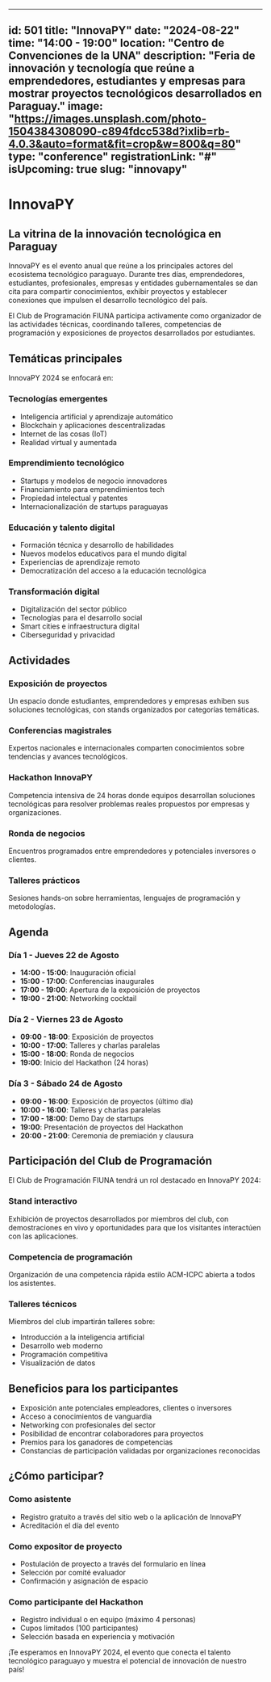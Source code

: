 
---
id: 501
title: "InnovaPY"
date: "2024-08-22"
time: "14:00 - 19:00"
location: "Centro de Convenciones de la UNA"
description: "Feria de innovación y tecnología que reúne a emprendedores, estudiantes y empresas para mostrar proyectos tecnológicos desarrollados en Paraguay."
image: "https://images.unsplash.com/photo-1504384308090-c894fdcc538d?ixlib=rb-4.0.3&auto=format&fit=crop&w=800&q=80"
type: "conference"
registrationLink: "#"
isUpcoming: true
slug: "innovapy"
---

# InnovaPY

## La vitrina de la innovación tecnológica en Paraguay

InnovaPY es el evento anual que reúne a los principales actores del ecosistema tecnológico paraguayo. Durante tres días, emprendedores, estudiantes, profesionales, empresas y entidades gubernamentales se dan cita para compartir conocimientos, exhibir proyectos y establecer conexiones que impulsen el desarrollo tecnológico del país.

El Club de Programación FIUNA participa activamente como organizador de las actividades técnicas, coordinando talleres, competencias de programación y exposiciones de proyectos desarrollados por estudiantes.

## Temáticas principales

InnovaPY 2024 se enfocará en:

### Tecnologías emergentes
- Inteligencia artificial y aprendizaje automático
- Blockchain y aplicaciones descentralizadas
- Internet de las cosas (IoT)
- Realidad virtual y aumentada

### Emprendimiento tecnológico
- Startups y modelos de negocio innovadores
- Financiamiento para emprendimientos tech
- Propiedad intelectual y patentes
- Internacionalización de startups paraguayas

### Educación y talento digital
- Formación técnica y desarrollo de habilidades
- Nuevos modelos educativos para el mundo digital
- Experiencias de aprendizaje remoto
- Democratización del acceso a la educación tecnológica

### Transformación digital
- Digitalización del sector público
- Tecnologías para el desarrollo social
- Smart cities e infraestructura digital
- Ciberseguridad y privacidad

## Actividades

### Exposición de proyectos
Un espacio donde estudiantes, emprendedores y empresas exhiben sus soluciones tecnológicas, con stands organizados por categorías temáticas.

### Conferencias magistrales
Expertos nacionales e internacionales comparten conocimientos sobre tendencias y avances tecnológicos.

### Hackathon InnovaPY
Competencia intensiva de 24 horas donde equipos desarrollan soluciones tecnológicas para resolver problemas reales propuestos por empresas y organizaciones.

### Ronda de negocios
Encuentros programados entre emprendedores y potenciales inversores o clientes.

### Talleres prácticos
Sesiones hands-on sobre herramientas, lenguajes de programación y metodologías.

## Agenda

### Día 1 - Jueves 22 de Agosto
- **14:00 - 15:00**: Inauguración oficial
- **15:00 - 17:00**: Conferencias inaugurales
- **17:00 - 19:00**: Apertura de la exposición de proyectos
- **19:00 - 21:00**: Networking cocktail

### Día 2 - Viernes 23 de Agosto
- **09:00 - 18:00**: Exposición de proyectos
- **10:00 - 17:00**: Talleres y charlas paralelas
- **15:00 - 18:00**: Ronda de negocios
- **19:00**: Inicio del Hackathon (24 horas)

### Día 3 - Sábado 24 de Agosto
- **09:00 - 16:00**: Exposición de proyectos (último día)
- **10:00 - 16:00**: Talleres y charlas paralelas
- **17:00 - 18:00**: Demo Day de startups
- **19:00**: Presentación de proyectos del Hackathon
- **20:00 - 21:00**: Ceremonia de premiación y clausura

## Participación del Club de Programación

El Club de Programación FIUNA tendrá un rol destacado en InnovaPY 2024:

### Stand interactivo
Exhibición de proyectos desarrollados por miembros del club, con demostraciones en vivo y oportunidades para que los visitantes interactúen con las aplicaciones.

### Competencia de programación
Organización de una competencia rápida estilo ACM-ICPC abierta a todos los asistentes.

### Talleres técnicos
Miembros del club impartirán talleres sobre:
- Introducción a la inteligencia artificial
- Desarrollo web moderno
- Programación competitiva
- Visualización de datos

## Beneficios para los participantes

- Exposición ante potenciales empleadores, clientes o inversores
- Acceso a conocimientos de vanguardia
- Networking con profesionales del sector
- Posibilidad de encontrar colaboradores para proyectos
- Premios para los ganadores de competencias
- Constancias de participación validadas por organizaciones reconocidas

## ¿Cómo participar?

### Como asistente
- Registro gratuito a través del sitio web o la aplicación de InnovaPY
- Acreditación el día del evento

### Como expositor de proyecto
- Postulación de proyecto a través del formulario en línea
- Selección por comité evaluador
- Confirmación y asignación de espacio

### Como participante del Hackathon
- Registro individual o en equipo (máximo 4 personas)
- Cupos limitados (100 participantes)
- Selección basada en experiencia y motivación

¡Te esperamos en InnovaPY 2024, el evento que conecta el talento tecnológico paraguayo y muestra el potencial de innovación de nuestro país!
